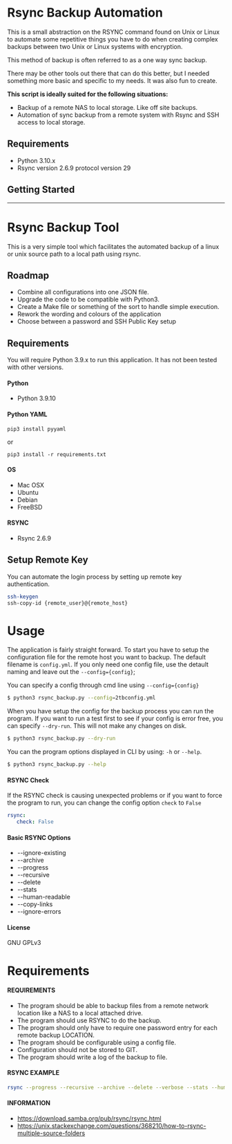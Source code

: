 # Rsync Backup Automation

This is a small abstraction on the RSYNC command found on Unix or Linux
to automate some repetitive things you have to do when creating complex backups
between two Unix or Linux systems with encryption.

This method of backup is often referred to as a one way sync backup.

There may be other tools out there that can do this better, but I needed
something more basic and specific to my needs. It was also fun to create.

**This script is ideally suited for the following situations:**
- Backup of a remote NAS to local storage. Like off site backups.
- Automation of sync backup from a remote system with Rsync and SSH access 
to local storage.

## Requirements

- Python 3.10.x
- Rsync version 2.6.9 protocol version 29

## Getting Started





---
# Rsync Backup Tool

This is a very simple tool which facilitates the automated backup of
a linux or unix source path to a local path using rsync.

## Roadmap

- Combine all configurations into one JSON file.
- Upgrade the code to be compatible with Python3.
- Create a Make file or something of the sort to handle simple execution.
- Rework the wording and colours of the application
- Choose between a password and SSH Public Key setup

## Requirements

You will require Python 3.9.x to run this application. It has not been tested
with other versions.

#### Python
- Python 3.9.10


#### Python YAML
```commandline
pip3 install pyyaml
```

or

```commandline
pip3 install -r requirements.txt
```

#### OS
- Mac OSX
- Ubuntu
- Debian
- FreeBSD

#### RSYNC
- Rsync 2.6.9

## Setup Remote Key

You can automate the login process by setting up remote key authentication.

```bash
ssh-keygen
ssh-copy-id {remote_user}@{remote_host}
```

# Usage

The application is fairly straight forward. To start you have to setup the
configuration file for the remote host you want to backup. The default filename is ```config.yml```. If you only
need one config file, use the detault naming and leave out the ```--config={config}```;

You can specify a config through cmd line using ```--config={config}```

```bash
$ python3 rsync_backup.py --config=2tbconfig.yml
```

When you have setup the config for the backup process you can run the program. If you want to run a test
first to see if your config is error free, you can specify ```--dry-run```. This will not make any changes
on disk.

```bash
$ python3 rsync_backup.py --dry-run
```

You can the program options displayed in CLI by using: ```-h``` or ```--help```.

```bash
$ python3 rsync_backup.py --help
```

#### RSYNC Check

If the RSYNC check is causing unexpected problems or if you want to force the program to run, you can
change the config option ```check``` to ```False``` 

```yaml
rsync:
   check: False
```

#### Basic RSYNC Options
- --ignore-existing 
- --archive 
- --progress 
- --recursive 
- --delete 
- --stats 
- --human-readable 
- --copy-links 
- --ignore-errors

#### License
GNU GPLv3

# Requirements
#### REQUIREMENTS

- The program should be able to backup files from a remote network location like a NAS to a local attached drive.
- The program should use RSYNC to do the backup.
- The program should only have to require one password entry for each remote backup LOCATION.
- The program should be configurable using a config file.
- Configuration should not be stored to GIT.
- The program should write a log of the backup to file.

#### RSYNC EXAMPLE
```bash
rsync --progress --recursive --archive --delete --verbose --stats --human-readable --copy-links jack@192.168.1.22:'/share/test2 /share/test1' /Users/gideon/Desktop/rsync/dst_drive
```

#### INFORMATION
- https://download.samba.org/pub/rsync/rsync.html
- https://unix.stackexchange.com/questions/368210/how-to-rsync-multiple-source-folders
